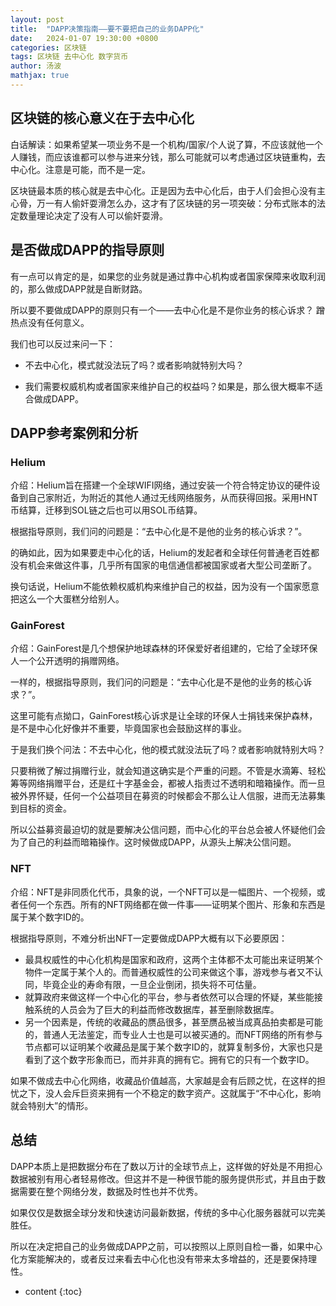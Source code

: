 ```yaml
---
layout: post
title:  "DAPP决策指南——要不要把自己的业务DAPP化"
date:   2024-01-07 19:30:00 +0800 
categories: 区块链
tags: 区块链 去中心化 数字货币
author: 汤波
mathjax: true
---
```



## 区块链的核心意义在于去中心化

白话解读：如果希望某一项业务不是一个机构/国家/个人说了算，不应该就他一个人赚钱，而应该谁都可以参与进来分钱，那么可能就可以考虑通过区块链重构，去中心化。注意是可能，而不是一定。

区块链最本质的核心就是去中心化。正是因为去中心化后，由于人们会担心没有主心骨，万一有人偷奸耍滑怎么办，这才有了区块链的另一项突破：分布式账本的法定数量理论决定了没有人可以偷奸耍滑。

## 是否做成DAPP的指导原则

有一点可以肯定的是，如果您的业务就是通过靠中心机构或者国家保障来收取利润的，那么做成DAPP就是自断财路。

所以要不要做成DAPP的原则只有一个——去中心化是不是你业务的核心诉求？ 蹭热点没有任何意义。

我们也可以反过来问一下：

* 不去中心化，模式就没法玩了吗？或者影响就特别大吗？

* 我们需要权威机构或者国家来维护自己的权益吗？如果是，那么很大概率不适合做成DAPP。

## DAPP参考案例和分析

### Helium

介绍：Helium旨在搭建一个全球WIFI网络，通过安装一个符合特定协议的硬件设备到自己家附近，为附近的其他人通过无线网络服务，从而获得回报。采用HNT币结算，迁移到SOL链之后也可以用SOL币结算。

根据指导原则，我们问的问题是：“去中心化是不是他的业务的核心诉求？”。

的确如此，因为如果要走中心化的话，Helium的发起者和全球任何普通老百姓都没有机会来做这件事，几乎所有国家的电信通信都被国家或者大型公司垄断了。

换句话说，Helium不能依赖权威机构来维护自己的权益，因为没有一个国家愿意把这么一个大蛋糕分给别人。

### GainForest

介绍：GainForest是几个想保护地球森林的环保爱好者组建的，它给了全球环保人一个公开透明的捐赠网络。

一样的，根据指导原则，我们问的问题是：“去中心化是不是他的业务的核心诉求？”。

这里可能有点拗口，GainForest核心诉求是让全球的环保人士捐钱来保护森林，是不是中心化好像并不重要，毕竟国家也会鼓励这样的事业。

于是我们换个问法：不去中心化，他的模式就没法玩了吗？或者影响就特别大吗？

只要稍微了解过捐赠行业，就会知道这确实是个严重的问题。不管是水滴筹、轻松筹等网络捐赠平台，还是红十字基金会，都被人指责过不透明和暗箱操作。而一旦被外界怀疑，任何一个公益项目在募资的时候都会不那么让人信服，进而无法募集到目标的资金。

所以公益募资最迫切的就是要解决公信问题，而中心化的平台总会被人怀疑他们会为了自己的利益而暗箱操作。这时候做成DAPP，从源头上解决公信问题。

### NFT

介绍：NFT是非同质化代币，具象的说，一个NFT可以是一幅图片、一个视频，或者任何一个东西。所有的NFT网络都在做一件事——证明某个图片、形象和东西是属于某个数字ID的。

根据指导原则，不难分析出NFT一定要做成DAPP大概有以下必要原因：
- 最具权威性的中心化机构是国家和政府，这两个主体都不太可能出来证明某个物件一定属于某个人的。而普通权威性的公司来做这个事，游戏参与者又不认同，毕竟企业的寿命有限，一旦企业倒闭，损失将不可估量。
- 就算政府来做这样一个中心化的平台，参与者依然可以合理的怀疑，某些能接触系统的人员会为了巨大的利益而修改数据库，甚至删除数据库。
- 另一个因素是，传统的收藏品的赝品很多，甚至赝品被当成真品拍卖都是可能的，普通人无法鉴定，而专业人士也是可以被买通的。而NFT网络的所有参与节点都可以证明某个收藏品是属于某个数字ID的，就算复制多份，大家也只是看到了这个数字形象而已，而并非真的拥有它。拥有它的只有一个数字ID。

如果不做成去中心化网络，收藏品价值越高，大家越是会有后顾之忧，在这样的担忧之下，没人会斥巨资来拥有一个不稳定的数字资产。这就属于“不中心化，影响就会特别大”的情形。

## 总结

DAPP本质上是把数据分布在了数以万计的全球节点上，这样做的好处是不用担心数据被别有用心者轻易修改。但这并不是一种很节能的服务提供形式，并且由于数据需要在整个网络分发，数据及时性也并不优秀。

如果仅仅是数据全球分发和快速访问最新数据，传统的多中心化服务器就可以完美胜任。

所以在决定把自己的业务做成DAPP之前，可以按照以上原则自检一番，如果中心化方案能解决的，或者反过来看去中心化也没有带来太多增益的，还是要保持理性。


* content 
{:toc}